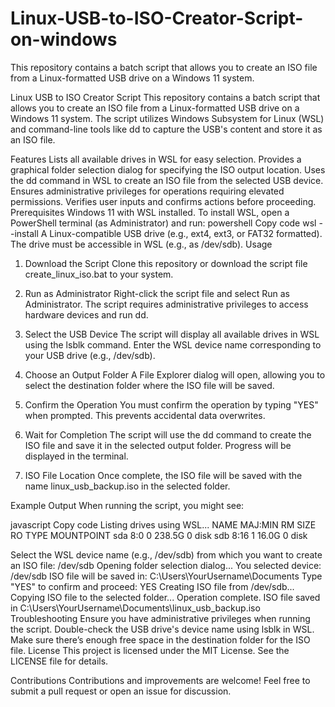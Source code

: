 # Linux-USB-to-ISO-Creator-Script-on-windows
This repository contains a batch script that allows you to create an ISO file from a Linux-formatted USB drive on a Windows 11 system.

Linux USB to ISO Creator Script
This repository contains a batch script that allows you to create an ISO file from a Linux-formatted USB drive on a Windows 11 system. The script utilizes Windows Subsystem for Linux (WSL) and command-line tools like dd to capture the USB's content and store it as an ISO file.

Features
Lists all available drives in WSL for easy selection.
Provides a graphical folder selection dialog for specifying the ISO output location.
Uses the dd command in WSL to create an ISO file from the selected USB device.
Ensures administrative privileges for operations requiring elevated permissions.
Verifies user inputs and confirms actions before proceeding.
Prerequisites
Windows 11 with WSL installed.
To install WSL, open a PowerShell terminal (as Administrator) and run:
powershell
Copy code
wsl --install
A Linux-compatible USB drive (e.g., ext4, ext3, or FAT32 formatted).
The drive must be accessible in WSL (e.g., as /dev/sdb).
Usage
1. Download the Script
Clone this repository or download the script file create_linux_iso.bat to your system.

2. Run as Administrator
Right-click the script file and select Run as Administrator. The script requires administrative privileges to access hardware devices and run dd.

3. Select the USB Device
The script will display all available drives in WSL using the lsblk command. Enter the WSL device name corresponding to your USB drive (e.g., /dev/sdb).

4. Choose an Output Folder
A File Explorer dialog will open, allowing you to select the destination folder where the ISO file will be saved.

5. Confirm the Operation
You must confirm the operation by typing "YES" when prompted. This prevents accidental data overwrites.

6. Wait for Completion
The script will use the dd command to create the ISO file and save it in the selected output folder. Progress will be displayed in the terminal.

7. ISO File Location
Once complete, the ISO file will be saved with the name linux_usb_backup.iso in the selected folder.

Example Output
When running the script, you might see:

javascript
Copy code
Listing drives using WSL...
NAME   MAJ:MIN RM   SIZE RO TYPE MOUNTPOINT
sda      8:0    0 238.5G  0 disk
sdb      8:16   1   16.0G  0 disk

Select the WSL device name (e.g., /dev/sdb) from which you want to create an ISO file: /dev/sdb
Opening folder selection dialog...
You selected device: /dev/sdb
ISO file will be saved in: C:\Users\YourUsername\Documents
Type "YES" to confirm and proceed: YES
Creating ISO file from /dev/sdb...
Copying ISO file to the selected folder...
Operation complete. ISO file saved in C:\Users\YourUsername\Documents\linux_usb_backup.iso
Troubleshooting
Ensure you have administrative privileges when running the script.
Double-check the USB drive's device name using lsblk in WSL.
Make sure there’s enough free space in the destination folder for the ISO file.
License
This project is licensed under the MIT License. See the LICENSE file for details.

Contributions
Contributions and improvements are welcome! Feel free to submit a pull request or open an issue for discussion.
